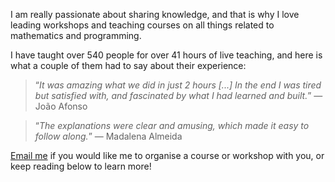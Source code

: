 
I am really passionate about sharing knowledge,
and that is why I love leading workshops and teaching courses
on all things related to mathematics and programming.

I have taught over 540 people for over 41 hours of live teaching,
and here is what a couple of them had to say about their experience:

 > “*It was amazing what we did in just 2 hours [...]
 > In the end I was tired but satisfied with, and fascinated by what I had learned and built.*”
 > &mdash; João Afonso <!--18-->

<!---->

 > “*The explanations were clear and amusing, which made it easy to follow along.*”  &mdash; Madalena Almeida <!--58-->

[Email me](mailto:mathsppblog@gmail.com) if you would like
me to organise a course or workshop with you,
or keep reading below to learn more!
